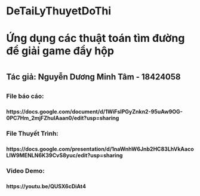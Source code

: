 # DeTaiLyThuyetDoThi
<h1>Ứng dụng các thuật toán tìm đường để giải game đẩy hộp <h1>
<h2>Tác giả: Nguyễn Dương Minh Tâm - 18424058 <h2>
<h3>File báo cáo:<h3> <h4>https://docs.google.com/document/d/1WiFsIPGyZnkn2-95uAw9OG-0PC7Hm_2mjFZhuIAaan0/edit?usp=sharing <h4>
<h3> File Thuyết Trình:<h3><h4> https://docs.google.com/presentation/d/1naWnhW6Jnb2HC83LhVkAacoLlW9MENLN6K39CvS8yuc/edit?usp=sharing <h4>
<h3>Video Demo: <h3><h4>https://youtu.be/QUSX6cDiAt4 <h4>
